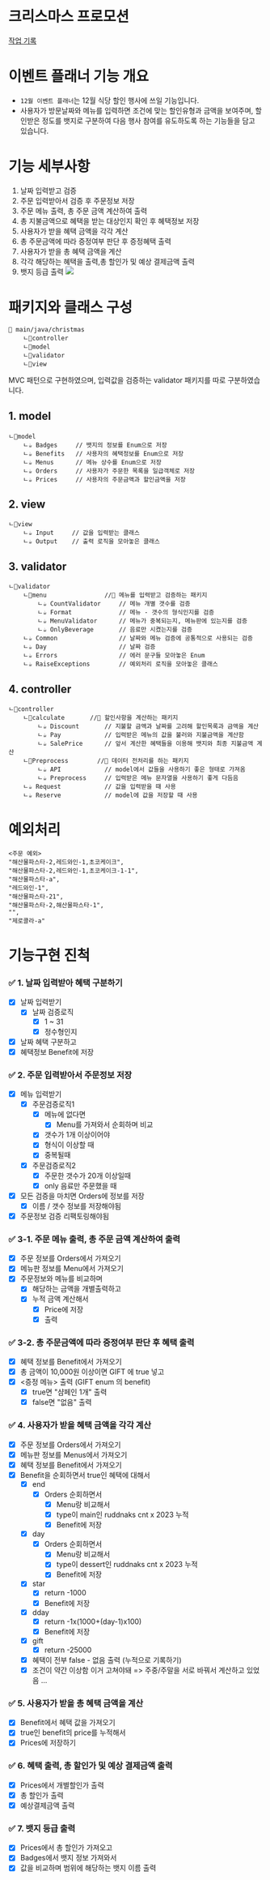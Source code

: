 # 크리스마스 프로모션
[작업 기록](todo.md)

# 이벤트 플래너 기능 개요

- `12월 이벤트 플래너`는 12월 식당 할인 행사에 쓰일 기능입니다. 
- 사용자가 방문날짜와 메뉴를 입력하면 조건에 맞는 할인유형과 금액을 보여주며, 할인받은 정도를 뱃지로 구분하여 다음 행사 참여를 유도하도록 하는 기능들을 담고 있습니다. 

# 기능 세부사항

1. 날짜 입력받고 검증
2. 주문 입력받아서 검증 후 주문정보 저장
3. 주문 메뉴 출력, 총 주문 금액 계산하여 출력
4. 총 지불금액으로 혜택을 받는 대상인지 확인 후 혜택정보 저장
5. 사용자가 받을 혜택 금액을 각각 계산
6. 총 주문금액에 따라 증정여부 판단 후 증정혜택 출력
7. 사용자가 받을 총 혜택 금액을 계산
8. 각각 해당하는 혜택을 출력,총 할인가 및 예상 결제금액 출력
9. 뱃지 등급 출력
![](flowchart/ver4.png)

# 패키지와 클래스 구성
```
📁 main/java/christmas
	ㄴ📁controller
	ㄴ📁model
	ㄴ📁validator
	ㄴ📁view
```
MVC 패턴으로 구현하였으며, 입력값을 검증하는 validator 패키지를 따로 구분하였습니다.
## 1. model
```
ㄴ📁model
	ㄴ☕ Badges     // 뱃지의 정보를 Enum으로 저장
	ㄴ☕ Benefits   // 사용자의 혜택정보를 Enum으로 저장
	ㄴ☕ Menus      // 메뉴 상수를 Enum으로 저장
	ㄴ☕ Orders     // 사용자가 주문한 목록을 일급객체로 저장
	ㄴ☕ Prices     // 사용자의 주문금액과 할인금액을 저장
```

## 2. view
```
ㄴ📁view
	ㄴ☕ Input     // 값을 입력받는 클래스
	ㄴ☕ Output    // 출력 로직을 모아놓은 클래스
```

## 3. validator
```
ㄴ📁validator
	ㄴ📁menu                //📁 메뉴를 입력받고 검증하는 패키지
		ㄴ☕ CountValidator     // 메뉴 개별 갯수를 검증
		ㄴ☕ Format             // 메뉴 - 갯수의 형식인지를 검증
		ㄴ☕ MenuValidator      // 메뉴가 중복되는지, 메뉴판에 있는지를 검증
		ㄴ☕ OnlyBeverage       // 음료만 시켰는지를 검증
	ㄴ☕ Common                 // 날짜와 메뉴 검증에 공통적으로 사용되는 검증
	ㄴ☕ Day                    // 날짜 검증
	ㄴ☕ Errors                 // 에러 문구들 모아놓은 Enum 
	ㄴ☕ RaiseExceptions        // 예외처리 로직을 모아놓은 클래스
```

## 4. controller
```
ㄴ📁controller
	ㄴ📁calculate       //📁 할인사항을 계산하는 패키지
		ㄴ☕ Discount       // 지불할 금액과 날짜를 고려해 할인목록과 금액을 계산
		ㄴ☕ Pay            // 입력받은 메뉴의 값을 불러와 지불금액을 계산함
		ㄴ☕ SalePrice      // 앞서 계산한 혜택들을 이용해 뱃지와 최종 지불금액 계산
	ㄴ📁Preprocess        //📁 데이터 전처리를 하는 패키지
		ㄴ☕ API            // model에서 값들을 사용하기 좋은 형태로 가져옴    
		ㄴ☕ Preprocess     // 입력받은 메뉴 문자열을 사용하기 좋게 다듬음
	ㄴ☕ Request            // 값을 입력받을 때 사용
	ㄴ☕ Reserve            // model에 값을 저장할 때 사용
```

# 예외처리

```
<주문 예외>
"해산물파스타-2,레드와인-1,초코케이크",  
"해산물파스타-2,레드와인-1,초코케이크-1-1",  
"해산물파스타-a",  
"레드와인-1",  
"해산물파스타-21",  
"해산물파스타-2,해산물파스타-1",
"",
"제로콜라-a"
```


# 기능구현 진척
### ✅ 1. 날짜 입력받아 혜택 구분하기

- [x] 날짜 입력받기
	- [x] 날짜 검증로직
		- [x] 1 ~ 31
		- [x] 정수형인지
- [x] 날짜 혜택 구분하고 
- [x] 혜택정보 Benefit에 저장

### ✅ 2. 주문 입력받아서 주문정보 저장


- [x] 메뉴 입력받기
	- [x] 주문검증로직1
		- [x] 메뉴에 없다면
			- [x] Menu를 가져와서 순회하며 비교
		- [x] 갯수가 1개 이상이어야
		- [x] 형식이 이상할 때
		- [x] 중복될때
	- [x] 주문검증로직2
		- [x] 주문한 갯수가 20개 이상일때
		- [x] only 음료만 주문했을 때
- [x] 모든 검증을 마치면 Orders에 정보를 저장
	- [x] 이름 / 갯수 정보를 저장해야됨
- [x] 주문정보 검증 리팩토링해야됨

### ✅ 3-1. 주문 메뉴 출력, 총 주문 금액 계산하여 출력

- [x] 주문 정보를 Orders에서 가져오기
- [x] 메뉴판 정보를 Menu에서 가져오기
- [x] 주문정보와 메뉴를 비교하며
	- [x] 해당하는 금액을 개별출력하고
	- [x] 누적 금액 계산해서 
		- [x] Price에 저장
		- [x] 출력

### ✅ 3-2. 총 주문금액에 따라 증정여부 판단 후 혜택 출력

- [x] 혜택 정보를 Benefit에서 가져오기
- [x] 총 금액이 10,000원 이상이면 GIFT 에 true 넣고
- [x] <증정 메뉴> 출력 (GIFT enum 의 benefit)
	- [x] true면 "샴페인 1개" 출력
	- [x] false면 "없음" 출력

### ✅ 4. 사용자가 받을 혜택 금액을 각각 계산

- [x] 주문 정보를 Orders에서 가져오기
- [x] 메뉴판 정보를 Menus에서 가져오기
- [x] 혜택 정보를 Benefit에서 가져오기
- [x] Benefit을 순회하면서 true인 혜택에 대해서 
	- [x] end 
		- [x] Orders 순회하면서
			- [x] Menu랑 비교해서 
			- [x] type이 main인 ruddnaks cnt x 2023 누적
			- [x] Benefit에 저장
	- [x] day
		- [x] Orders 순회하면서
			- [x] Menu랑 비교해서 
			- [x] type이 dessert인 ruddnaks cnt x 2023 누적
			- [x] Benefit에 저장 
	- [x] star
		- [x] return -1000
		- [x] Benefit에 저장
	- [x] dday
		- [x] return -1x(1000+(day-1)x100)
		- [x] Benefit에 저장
	- [x] gift
		- [x] return -25000
	- [x] 혜택이 전부 false - 없음 출력 (누적으로 기록하기)
	- [x] 조건이 약간 이상함 이거 고쳐야돼 => 주중/주말을 서로 바꿔서 계산하고 있었음 ...

### ✅ 5. 사용자가 받을 총 혜택 금액을 계산

- [x] Benefit에서 혜택 값을 가져오기
- [x] true인 benefit의 price를 누적해서
- [x] Prices에 저장하기

### ✅ 6. 혜택 출력, 총 할인가 및 예상 결제금액 출력

- [x] Prices에서 개별할인가 출력
- [x] 총 할인가 출력
- [x] 예상결제금액 출력

### ✅ 7. 뱃지 등급 출력

- [x] Prices에서 총 할인가 가져오고
- [x] Badges에서 뱃지 정보 가져와서 
- [x] 값을 비교하며 범위에 해당하는 뱃지 이름 출력
